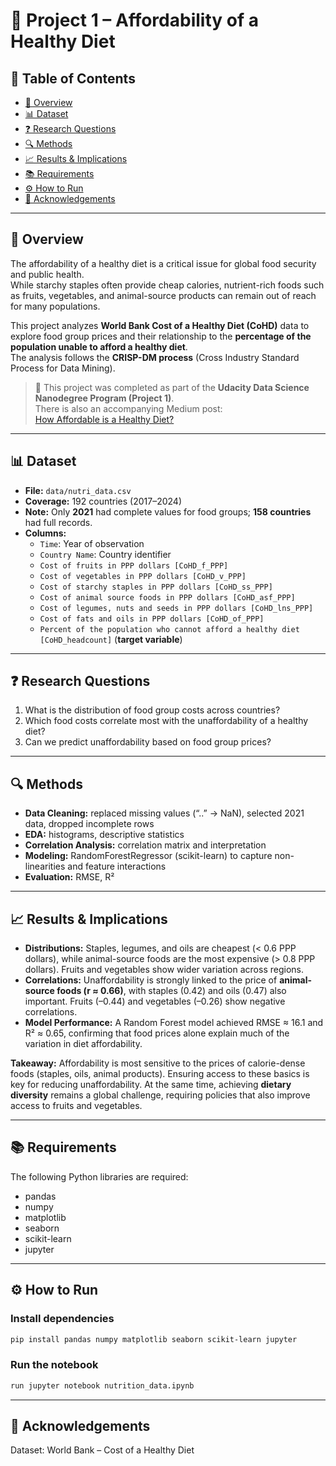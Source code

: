 # 🍎 Project 1 – Affordability of a Healthy Diet

## 📑 Table of Contents
- [📌 Overview](#-overview)
- [📊 Dataset](#-dataset)
- [❓ Research Questions](#-research-questions)
- [🔍 Methods](#-methods)
- [📈 Results & Implications](#-results--implications)
- [📚 Requirements](#-requirements)
- [⚙️ How to Run](#️-how-to-run)
- [🙏 Acknowledgements](#-acknowledgements)

---

## 📌 Overview
The affordability of a healthy diet is a critical issue for global food security and public health.  
While starchy staples often provide cheap calories, nutrient-rich foods such as fruits, vegetables, and animal-source products can remain out of reach for many populations.  

This project analyzes **World Bank Cost of a Healthy Diet (CoHD)** data to explore food group prices and their relationship to the **percentage of the population unable to afford a healthy diet**.  
The analysis follows the **CRISP-DM process** (Cross Industry Standard Process for Data Mining).  

> 📝 This project was completed as part of the **Udacity Data Science Nanodegree Program (Project 1)**.  
There is also an accompanying Medium post:  
[How Affordable is a Healthy Diet?](https://medium.com/@san.merkel/how-affordable-is-a-healthy-diet-72b50295a46e)  
---

## 📊 Dataset
- **File:** `data/nutri_data.csv`  
- **Coverage:** 192 countries (2017–2024)  
- **Note:** Only **2021** had complete values for food groups; **158 countries** had full records.  
- **Columns:**
  - `Time`: Year of observation  
  - `Country Name`: Country identifier  
  - `Cost of fruits in PPP dollars [CoHD_f_PPP]`  
  - `Cost of vegetables in PPP dollars [CoHD_v_PPP]`  
  - `Cost of starchy staples in PPP dollars [CoHD_ss_PPP]`  
  - `Cost of animal source foods in PPP dollars [CoHD_asf_PPP]`  
  - `Cost of legumes, nuts and seeds in PPP dollars [CoHD_lns_PPP]`  
  - `Cost of fats and oils in PPP dollars [CoHD_of_PPP]`  
  - `Percent of the population who cannot afford a healthy diet [CoHD_headcount]` (**target variable**)  

---

## ❓ Research Questions
1. What is the distribution of food group costs across countries?  
2. Which food costs correlate most with the unaffordability of a healthy diet?  
3. Can we predict unaffordability based on food group prices?  

---

## 🔍 Methods
- **Data Cleaning:** replaced missing values (“..” → NaN), selected 2021 data, dropped incomplete rows  
- **EDA:** histograms, descriptive statistics  
- **Correlation Analysis:** correlation matrix and interpretation  
- **Modeling:** RandomForestRegressor (scikit-learn) to capture non-linearities and feature interactions  
- **Evaluation:** RMSE, R²  

---

## 📈 Results & Implications
- **Distributions:** Staples, legumes, and oils are cheapest (< 0.6 PPP dollars), while animal-source foods are the most expensive (> 0.8 PPP dollars). Fruits and vegetables show wider variation across regions.  
- **Correlations:** Unaffordability is strongly linked to the price of **animal-source foods (r ≈ 0.66)**, with staples (0.42) and oils (0.47) also important. Fruits (–0.44) and vegetables (–0.26) show negative correlations.  
- **Model Performance:** A Random Forest model achieved RMSE ≈ 16.1 and R² ≈ 0.65, confirming that food prices alone explain much of the variation in diet affordability.  

**Takeaway:** Affordability is most sensitive to the prices of calorie-dense foods (staples, oils, animal products). Ensuring access to these basics is key for reducing unaffordability. At the same time, achieving **dietary diversity** remains a global challenge, requiring policies that also improve access to fruits and vegetables.  

---

## 📚 Requirements
The following Python libraries are required:

- pandas
- numpy
- matplotlib
- seaborn
- scikit-learn
- jupyter

---

## ⚙️ How to Run

### Install dependencies
```bash
pip install pandas numpy matplotlib seaborn scikit-learn jupyter
```

### Run the notebook
```bash
run jupyter notebook nutrition_data.ipynb
```

---

## 🙏 Acknowledgements
Dataset: World Bank – Cost of a Healthy Diet